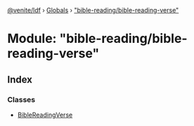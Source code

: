 [@venite/ldf](../README.md) › [Globals](../globals.md) › ["bible-reading/bible-reading-verse"](_bible_reading_bible_reading_verse_.md)

# Module: "bible-reading/bible-reading-verse"

## Index

### Classes

* [BibleReadingVerse](../classes/_bible_reading_bible_reading_verse_.biblereadingverse.md)
